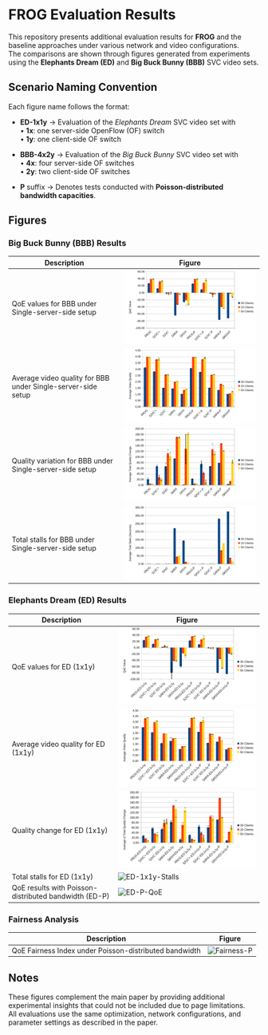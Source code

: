 # FROG Evaluation Results

This repository presents additional evaluation results for **FROG** and the baseline approaches under various network and video configurations.  
The comparisons are shown through figures generated from experiments using the **Elephants Dream (ED)** and **Big Buck Bunny (BBB)** SVC video sets.

## Scenario Naming Convention

Each figure name follows the format:

- **ED-1x1y** → Evaluation of the *Elephants Dream* SVC video set with  
  • **1x**: one server-side OpenFlow (OF) switch  
  • **1y**: one client-side OF switch  

- **BBB-4x2y** → Evaluation of the *Big Buck Bunny* SVC video set with  
  • **4x**: four server-side OF switches  
  • **2y**: two client-side OF switches  

- **P** suffix → Denotes tests conducted with **Poisson-distributed bandwidth capacities**.

## Figures

### Big Buck Bunny (BBB) Results
| Description | Figure |
|--------------|---------|
| QoE values for BBB under Single-server-side setup | ![BBB-QoE-Single Server Side](BBB-QoE-Single%20Server%20Side.png) |
| Average video quality for BBB under Single-server-side setup | ![BBB-Quality-Single Server Side](BBB-Quality-Single%20Server%20Side.png) |
| Quality variation for BBB under Single-server-side setup | ![BBB-Quality Change-Single Server Side](BBB-Quality%20Change-Single%20Server%20Side.png) |
| Total stalls for BBB under Single-server-side setup | ![BBB-Stalls-Single Server Side](BBB-Stalls-Single%20Server%20Side.png) |

### Elephants Dream (ED) Results
| Description | Figure |
|--------------|---------|
| QoE values for ED (1x1y) | ![ED-1x1y-QoE](figures/ED-1x1y-QoE.png) |
| Average video quality for ED (1x1y) | ![ED-1x1y-Quality](ED-1x1y-Quality.png) |
| Quality change for ED (1x1y) | ![ED-1x1y-QChange](ED-1x1y-Quality-Change.png) |
| Total stalls for ED (1x1y) | ![ED-1x1y-Stalls](ED-1x1y-Stalls.png) |
| QoE results with Poisson-distributed bandwidth (ED-P) | ![ED-P-QoE](ED-P-QoE.png) |

### Fairness Analysis
| Description | Figure |
|--------------|---------|
| QoE Fairness Index under Poisson-distributed bandwidth | ![Fairness-P](figures/Fairness-P.png) |

## Notes

These figures complement the main paper by providing additional experimental insights that could not be included due to page limitations.  
All evaluations use the same optimization, network configurations, and parameter settings as described in the paper.

